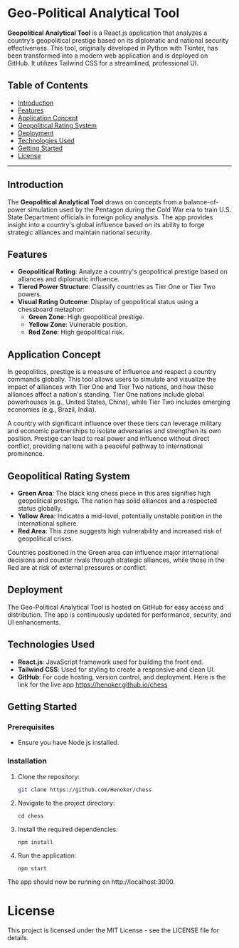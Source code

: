 # Geo-Political Analytical Tool

**Geopolitical Analytical Tool** is a React.js application that analyzes a country’s geopolitical prestige based on its diplomatic and national security effectiveness. This tool, originally developed in Python with Tkinter, has been transformed into a modern web application and is deployed on GitHub. It utilizes Tailwind CSS for a streamlined, professional UI.

## Table of Contents

- [Introduction](#introduction)
- [Features](#features)
- [Application Concept](#application-concept)
- [Geopolitical Rating System](#geopolitical-rating-system)
- [Deployment](#deployment)
- [Technologies Used](#technologies-used)
- [Getting Started](#getting-started)
- [License](#license)

---

## Introduction

The **Geopolitical Analytical Tool** draws on concepts from a balance-of-power simulation used by the Pentagon during the Cold War era to train U.S. State Department officials in foreign policy analysis. The app provides insight into a country's global influence based on its ability to forge strategic alliances and maintain national security.

## Features

- **Geopolitical Rating**: Analyze a country's geopolitical prestige based on alliances and diplomatic influence.
- **Tiered Power Structure**: Classify countries as Tier One or Tier Two powers.
- **Visual Rating Outcome**: Display of geopolitical status using a chessboard metaphor:
  - **Green Zone**: High geopolitical prestige.
  - **Yellow Zone**: Vulnerable position.
  - **Red Zone**: High geopolitical risk.

## Application Concept

In geopolitics, prestige is a measure of influence and respect a country commands globally. This tool allows users to simulate and visualize the impact of alliances with Tier One and Tier Two nations, and how these alliances affect a nation's standing. Tier One nations include global powerhouses (e.g., United States, China), while Tier Two includes emerging economies (e.g., Brazil, India).

A country with significant influence over these tiers can leverage military and economic partnerships to isolate adversaries and strengthen its own position. Prestige can lead to real power and influence without direct conflict, providing nations with a peaceful pathway to international prominence.

## Geopolitical Rating System

- **Green Area**: The black king chess piece in this area signifies high geopolitical prestige. The nation has solid alliances and a respected status globally.
- **Yellow Area**: Indicates a mid-level, potentially unstable position in the international sphere.
- **Red Area**: This zone suggests high vulnerability and increased risk of geopolitical crises.

Countries positioned in the Green area can influence major international decisions and counter rivals through strategic alliances, while those in the Red are at risk of external pressures or conflict.

## Deployment

The Geo-Political Analytical Tool is hosted on GitHub for easy access and distribution. The app is continuously updated for performance, security, and UI enhancements.

## Technologies Used

- **React.js**: JavaScript framework used for building the front end.
- **Tailwind CSS**: Used for styling to create a responsive and clean UI.
- **GitHub**: For code hosting, version control, and deployment. Here is the link for the live app https://henoker.github.io/chess

## Getting Started

### Prerequisites

- Ensure you have Node.js installed.

### Installation

1. Clone the repository:
   ```bash
   git clone https://github.com/Henoker/chess
   ```
2. Navigate to the project directory:
   ```
   cd chess
   ```
3. Install the required dependencies:
   ```
   npm install
   ```
4. Run the application:
   ```
   npm start
   ```

The app should now be running on http://localhost:3000.

# License

This project is licensed under the MIT License - see the LICENSE file for details.
